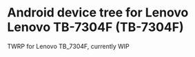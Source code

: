 # Android device tree for Lenovo Lenovo TB-7304F (TB-7304F)

TWRP for Lenovo TB_7304F, currently WIP
